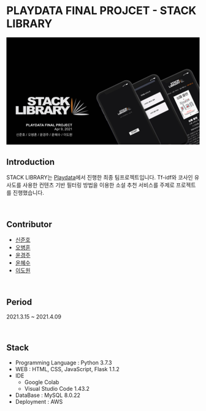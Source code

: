 # PLAYDATA FINAL PROJCET - STACK LIBRARY

<img src="./stack_library.png" />

## Introduction

STACK LIBRARY는 [Playdata](https://playdata.io/)에서 진행한 최종 팀프로젝트입니다. Tf-idf와 코사인 유사도를 사용한 컨텐츠 기반 필터링 방법을 이용한 소설 추천 서비스를 주제로 프로젝트를 진행했습니다.

</br>

## Contributor

- [신준호](https://github.com/ggwnsghgg)
- [오병훈](https://github.com/OHBEYOUNGHUN)
- [윤경주](https://github.com/GraceYoon281)
- [윤혜수](https://github.com/YHS20)
- [이도원](https://github.com/2dowon)

</br>

## Period

2021.3.15 ~ 2021.4.09

</br>

## Stack

- Programming Language : Python 3.7.3
- WEB : HTML, CSS, JavaScript, Flask 1.1.2
- IDE
  - Google Colab
  - Visual Studio Code 1.43.2
- DataBase : MySQL 8.0.22
- Deployment : AWS
